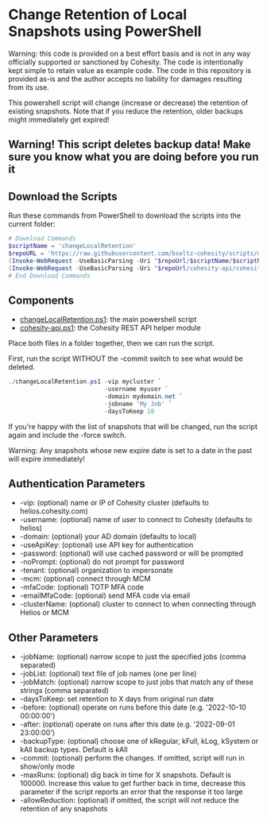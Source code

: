 # Change Retention of Local Snapshots using PowerShell

Warning: this code is provided on a best effort basis and is not in any way officially supported or sanctioned by Cohesity. The code is intentionally kept simple to retain value as example code. The code in this repository is provided as-is and the author accepts no liability for damages resulting from its use.

This powershell script will change (increase or decrease) the retention of existing snapshots. Note that if you reduce the retention, older backups might immediately get expired!

## Warning! This script deletes backup data! Make sure you know what you are doing before you run it

## Download the Scripts

Run these commands from PowerShell to download the scripts into the current folder:

```powershell
# Download Commands
$scriptName = 'changeLocalRetention'
$repoURL = 'https://raw.githubusercontent.com/bseltz-cohesity/scripts/master/powershell'
(Invoke-WebRequest -UseBasicParsing -Uri "$repoUrl/$scriptName/$scriptName.ps1").content | Out-File "$scriptName.ps1"; (Get-Content "$scriptName.ps1") | Set-Content "$scriptName.ps1"
(Invoke-WebRequest -UseBasicParsing -Uri "$repoUrl/cohesity-api/cohesity-api.ps1").content | Out-File cohesity-api.ps1; (Get-Content cohesity-api.ps1) | Set-Content cohesity-api.ps1
# End Download Commands
```

## Components

* [changeLocalRetention.ps1](https://raw.githubusercontent.com/bseltz-cohesity/scripts/master/powershell/changeLocalRetention/changeLocalRetention.ps1): the main powershell script
* [cohesity-api.ps1](https://raw.githubusercontent.com/bseltz-cohesity/scripts/master/powershell/cohesity-api/cohesity-api.ps1): the Cohesity REST API helper module

Place both files in a folder together, then we can run the script.

First, run the script WITHOUT the -commit switch to see what would be deleted.

```powershell
./changeLocalRetention.ps1 -vip mycluster `
                           -username myuser `
                           -domain mydomain.net `
                           -jobname 'My Job' `
                           -daysToKeep 10
```

If you're happy with the list of snapshots that will be changed, run the script again and include the -force switch.

Warning: Any snapshots whose new expire date is set to a date in the past will expire immediately!

## Authentication Parameters

* -vip: (optional) name or IP of Cohesity cluster (defaults to helios.cohesity.com)
* -username: (optional) name of user to connect to Cohesity (defaults to helios)
* -domain: (optional) your AD domain (defaults to local)
* -useApiKey: (optional) use API key for authentication
* -password: (optional) will use cached password or will be prompted
* -noPrompt: (optional) do not prompt for password
* -tenant: (optional) organization to impersonate
* -mcm: (optional) connect through MCM
* -mfaCode: (optional) TOTP MFA code
* -emailMfaCode: (optional) send MFA code via email
* -clusterName: (optional) cluster to connect to when connecting through Helios or MCM

## Other Parameters

* -jobName: (optional) narrow scope to just the specified jobs (comma separated)
* -jobList: (optional) text file of job names (one per line)
* -jobMatch: (optional) narrow scope to just jobs that match any of these strings (comma separated)
* -daysToKeep: set retention to X days from original run date
* -before: (optional) operate on runs before this date (e.g. '2022-10-10 00:00:00')
* -after: (optional) operate on runs after this date (e.g. '2022-09-01 23:00:00')
* -backupType: (optional) choose one of kRegular, kFull, kLog, kSystem or kAll backup types. Default is kAll
* -commit: (optional) perform the changes. If omitted, script will run in show/only mode
* -maxRuns: (optional) dig back in time for X snapshots. Default is 100000. Increase this value to get further back in time, decrease this parameter if the script reports an error that the response it too large
* -allowReduction: (optional) if omitted, the script will not reduce the retention of any snapshots
